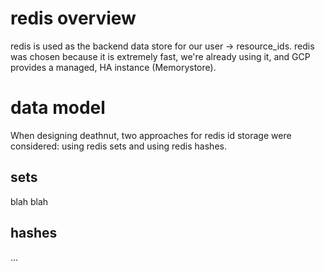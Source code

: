 # redis overview

redis is used as the backend data store for our user -> resource_ids. redis was chosen because it is
extremely fast, we're already using it, and GCP provides a managed, HA instance (Memorystore). 

# data model

When designing deathnut, two approaches for redis id storage were considered: using redis sets and
using redis hashes. 

## sets

blah blah

## hashes
...